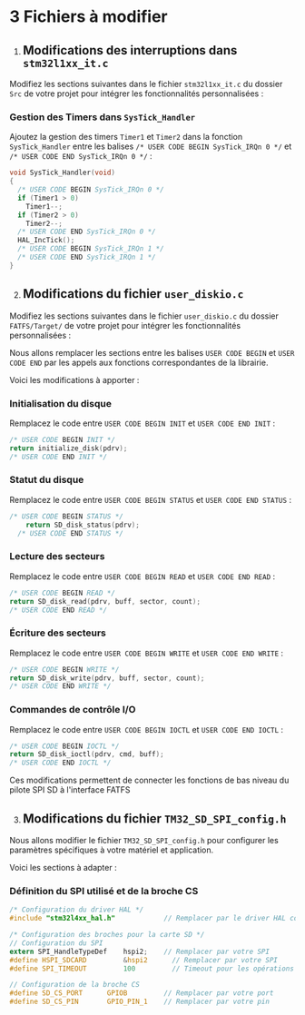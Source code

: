 # 3 Fichiers à modifier

1. ## Modifications des interruptions dans `stm32l1xx_it.c` 

Modifiez les sections suivantes dans le fichier `stm32l1xx_it.c` du dossier `Src` de votre projet pour intégrer les fonctionnalités personnalisées :

### Gestion des Timers dans `SysTick_Handler`

Ajoutez la gestion des timers `Timer1` et `Timer2` dans la fonction `SysTick_Handler` entre les balises `/* USER CODE BEGIN SysTick_IRQn 0 */` et `/* USER CODE END SysTick_IRQn 0 */` :


```c
void SysTick_Handler(void)
{
  /* USER CODE BEGIN SysTick_IRQn 0 */
  if (Timer1 > 0)
    Timer1--;
  if (Timer2 > 0)
    Timer2--;
  /* USER CODE END SysTick_IRQn 0 */
  HAL_IncTick();
  /* USER CODE BEGIN SysTick_IRQn 1 */
  /* USER CODE END SysTick_IRQn 1 */
}
```

2. ## Modifications du fichier `user_diskio.c`

Modifiez les sections suivantes dans le fichier `user_diskio.c` du dossier `FATFS/Target/` de votre projet pour intégrer les fonctionnalités personnalisées :


Nous allons remplacer les sections entre les balises `USER CODE BEGIN` et `USER CODE END` par les appels aux fonctions correspondantes de la librairie.

Voici les modifications à apporter :

### Initialisation du disque

Remplacez le code entre `USER CODE BEGIN INIT` et `USER CODE END INIT` :

```c
/* USER CODE BEGIN INIT */
return initialize_disk(pdrv);
/* USER CODE END INIT */
```

### Statut du disque

Remplacez le code entre `USER CODE BEGIN STATUS` et `USER CODE END STATUS` :

```c
/* USER CODE BEGIN STATUS */
	return SD_disk_status(pdrv);
  /* USER CODE END STATUS */
```

### Lecture des secteurs

Remplacez le code entre `USER CODE BEGIN READ` et `USER CODE END READ` :

```c
/* USER CODE BEGIN READ */
return SD_disk_read(pdrv, buff, sector, count);
/* USER CODE END READ */
```

### Écriture des secteurs

Remplacez le code entre `USER CODE BEGIN WRITE` et `USER CODE END WRITE` :

```c
/* USER CODE BEGIN WRITE */
return SD_disk_write(pdrv, buff, sector, count);
/* USER CODE END WRITE */
```

### Commandes de contrôle I/O

Remplacez le code entre `USER CODE BEGIN IOCTL` et `USER CODE END IOCTL` :

```c
/* USER CODE BEGIN IOCTL */
return SD_disk_ioctl(pdrv, cmd, buff);
/* USER CODE END IOCTL */
```

Ces modifications permettent de connecter les fonctions de bas niveau du pilote SPI SD à l'interface FATFS

3. ## Modifications du fichier `TM32_SD_SPI_config.h`

Nous allons modifier le fichier `TM32_SD_SPI_config.h` pour configurer les paramètres spécifiques à votre matériel et application. 

Voici les sections à adapter :

### Définition du SPI utilisé et de la broche CS

```c
/* Configuration du driver HAL */
#include "stm32l4xx_hal.h"            // Remplacer par le driver HAL correspondant à votre carte

/* Configuration des broches pour la carte SD */
// Configuration du SPI
extern SPI_HandleTypeDef  	hspi2;    // Remplacer par votre SPI
#define HSPI_SDCARD     	&hspi2      // Remplacer par votre SPI
#define SPI_TIMEOUT     	100         // Timeout pour les opérations SPI (en ms) 

// Configuration de la broche CS
#define SD_CS_PORT      GPIOB         // Remplacer par votre port
#define SD_CS_PIN       GPIO_PIN_1    // Remplacer par votre pin  
```
